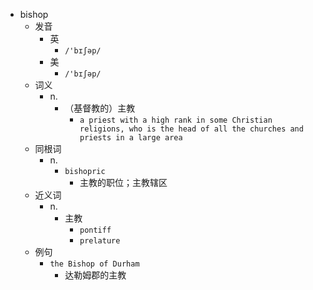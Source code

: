 - bishop
  - 发音
    - 英
      - `/'bɪʃəp/`
    - 美
      - `/'bɪʃəp/`
  - 词义
    - n.
      - （基督教的）主教
        - `a priest with a high rank in some Christian religions, who is the head of all the churches and priests in a large area`
  - 同根词
    - n.
      - `bishopric`
        - 主教的职位；主教辖区
  - 近义词
    - n.
      - 主教
        - `pontiff`
        - `prelature`
  - 例句
    - `the Bishop of Durham`
      - 达勒姆郡的主教

